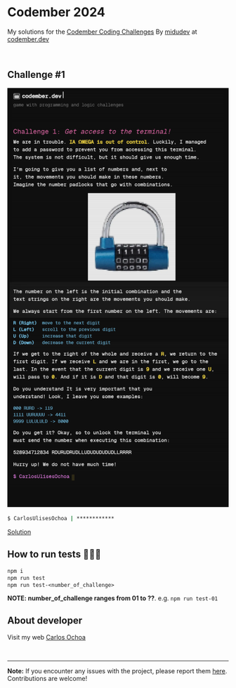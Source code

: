 # Codember 2024

My solutions for the [Codember Coding Challenges](https://www.codember.dev) By [midudev](https://github.com/midudev) at [codember.dev](https://www.codember.dev)

<br/>

## Challenge #1

![image](./images/challenge-1.png)

```bash
$ CarlosUlisesOchoa | ************
```

[Solution](./src/challenge-01.ts)

## How to run tests 🏃‍♂️‍➡️

```
npm i
npm run test
npm run test-<number_of_challenge>
```

**NOTE: number_of_challenge ranges from 01 to ??**. e.g. `npm run test-01`

## About developer

Visit my web [Carlos Ochoa](https://carlos8a.com)

<br/>

---

**Note:** If you encounter any issues with the project, please report them [here](https://github.com/CarlosUlisesOchoa/Codember-Challenges-2024/issues). Contributions are welcome!
